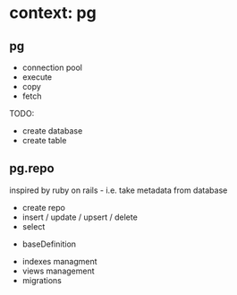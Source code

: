 # context: pg

## pg

* connection pool
* execute
* copy
* fetch

TODO:
* create database
* create table

## pg.repo

inspired by ruby on rails - i.e. take metadata from database

* create repo
* insert / update / upsert / delete
* select
- baseDefinition
* indexes managment
* views management
* migrations
